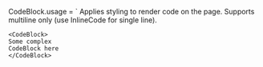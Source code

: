 CodeBlock.usage = `
Applies styling to render code on the page. Supports multiline only (use InlineCode for single line).

```
<CodeBlock>
Some complex
CodeBlock here
</CodeBlock>
```